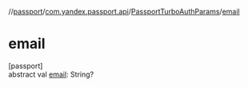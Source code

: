 //[passport](../../../index.md)/[com.yandex.passport.api](../index.md)/[PassportTurboAuthParams](index.md)/[email](email.md)

# email

[passport]\
abstract val [email](email.md): String?
